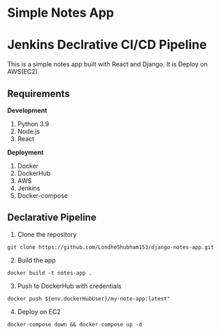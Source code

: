 # Simple Notes App
# Jenkins Declrative CI/CD Pipeline

This is a simple notes app built with React and Django. It is Deploy on AWS(EC2). 

## Requirements
**Development**
1. Python 3.9
2. Node.js
3. React
   
**Deployment**
1. Docker
2. DockerHub
3. AWS
4. Jenkins
5. Docker-compose

##  Declarative Pipeline
1. Clone the repository
```
git clone https://github.com/LondheShubham153/django-notes-app.git
```

2. Build the app
```
docker build -t notes-app .
```

3. Push to DockerHub with credentials
```
docker push ${env.dockerHubUser}/my-note-app:latest"
```

4. Deploy on EC2
```
docker-compose down && docker-compose up -d
```
